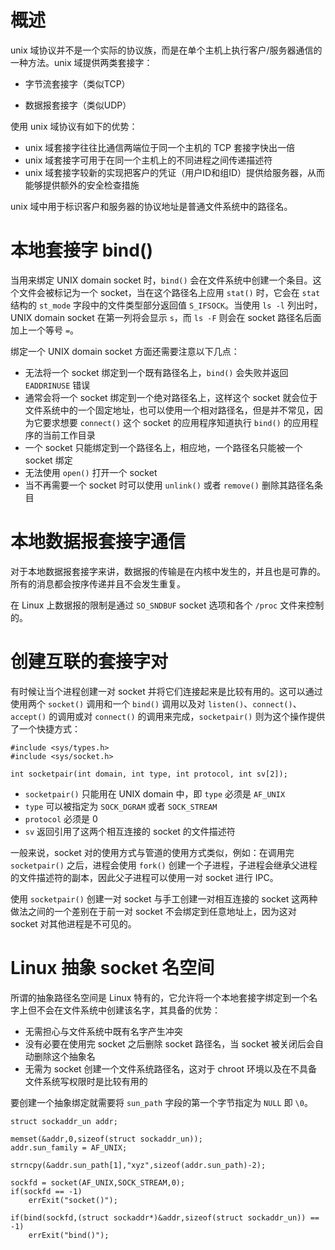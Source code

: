# 概述

unix 域协议并不是一个实际的协议族，而是在单个主机上执行客户/服务器通信的一种方法。unix 域提供两类套接字：

- 字节流套接字（类似TCP）

- 数据报套接字（类似UDP）

使用 unix 域协议有如下的优势：

- unix 域套接字往往比通信两端位于同一个主机的 TCP 套接字快出一倍
- unix 域套接字可用于在同一个主机上的不同进程之间传递描述符
- unix 域套接字较新的实现把客户的凭证（用户ID和组ID）提供给服务器，从而能够提供额外的安全检查措施

unix 域中用于标识客户和服务器的协议地址是普通文件系统中的路径名。

# 本地套接字 bind()

当用来绑定 UNIX domain socket 时，`bind()` 会在文件系统中创建一个条目。这个文件会被标记为一个 socket，当在这个路径名上应用 `stat()` 时，它会在 `stat`  结构的 `st_mode` 字段中的文件类型部分返回值 `S_IFSOCK`。当使用 `ls -l` 列出时，UNIX domain socket 在第一列将会显示 `s`，而 `ls -F` 则会在 socket 路径名后面加上一个等号 `=`。

绑定一个 UNIX domain socket 方面还需要注意以下几点：

- 无法将一个 socket 绑定到一个既有路径名上，`bind()` 会失败并返回 `EADDRINUSE`  错误
- 通常会将一个 socket 绑定到一个绝对路径名上，这样这个 socket 就会位于文件系统中的一个固定地址，也可以使用一个相对路径名，但是并不常见，因为它要求想要 `connect()` 这个 socket 的应用程序知道执行 `bind()` 的应用程序的当前工作目录
- 一个 socket 只能绑定到一个路径名上，相应地，一个路径名只能被一个 socket 绑定
- 无法使用 `open()` 打开一个 socket
- 当不再需要一个 socket 时可以使用 `unlink()` 或者 `remove()` 删除其路径名条目

# 本地数据报套接字通信

对于本地数据报套接字来讲，数据报的传输是在内核中发生的，并且也是可靠的。所有的消息都会按序传递并且不会发生重复。

在 Linux 上数据报的限制是通过 `SO_SNDBUF` socket 选项和各个 `/proc` 文件来控制的。

# 创建互联的套接字对

有时候让当个进程创建一对 socket 并将它们连接起来是比较有用的。这可以通过使用两个 `socket()` 调用和一个 `bind()` 调用以及对 `listen()`、`connect()`、`accept()` 的调用或对 `connect()` 的调用来完成，`socketpair()` 则为这个操作提供了一个快捷方式：

```
#include <sys/types.h>
#include <sys/socket.h>

int socketpair(int domain, int type, int protocol, int sv[2]);
```

- `socketpair()` 只能用在 UNIX domain 中，即 `type` 必须是 `AF_UNIX`
- `type` 可以被指定为 `SOCK_DGRAM` 或者 `SOCK_STREAM`
- `protocol` 必须是 0
- `sv` 返回引用了这两个相互连接的 socket 的文件描述符

一般来说，socket 对的使用方式与管道的使用方式类似，例如：在调用完 `socketpair()` 之后，进程会使用 `fork()` 创建一个子进程，子进程会继承父进程的文件描述符的副本，因此父子进程可以使用一对 socket 进行 IPC。

使用 `socketpair()` 创建一对 socket  与手工创建一对相互连接的 socket 这两种做法之间的一个差别在于前一对 socket 不会绑定到任意地址上，因为这对 socket 对其他进程是不可见的。

# Linux 抽象 socket 名空间

所谓的抽象路径名空间是 Linux 特有的，它允许将一个本地套接字绑定到一个名字上但不会在文件系统中创建该名字，其具备的优势：

- 无需担心与文件系统中既有名字产生冲突
- 没有必要在使用完 socket 之后删除 socket 路径名，当 socket 被关闭后会自动删除这个抽象名
- 无需为 socket 创建一个文件系统路径名，这对于 chroot 环境以及在不具备文件系统写权限时是比较有用的

要创建一个抽象绑定就需要将 `sun_path` 字段的第一个字节指定为 `NULL` 即 `\0`。

```
struct sockaddr_un addr;

memset(&addr,0,sizeof(struct sockaddr_un));
addr.sun_family = AF_UNIX;

strncpy(&addr.sun_path[1],"xyz",sizeof(addr.sun_path)-2);

sockfd = socket(AF_UNIX,SOCK_STREAM,0);
if(sockfd == -1)
	errExit("socket()");
	
if(bind(sockfd,(struct sockaddr*)&addr,sizeof(struct sockaddr_un)) == -1)
	errExit("bind()");
```









